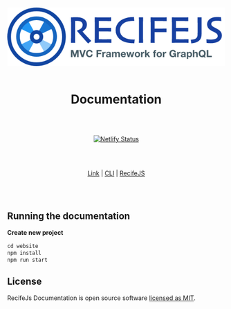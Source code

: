 <div align="center">

<br />

<img alt="RecifeJs" src="https://raw.githubusercontent.com/recifejs/recife/master/logo.png" />

<br />
<br />

<h1>Documentation</h1>

<br />
<br />

[![Netlify Status](https://api.netlify.com/api/v1/badges/37b8a7e5-6396-41fe-8124-5978586d0dfd/deploy-status)](https://app.netlify.com/sites/recifejs/deploys)

<br />
<br />

[Link](https://recifejs.org/) | [CLI](https://github.com/recifejs/cli) | [RecifeJS](https://github.com/recifejs/recife)

<br />
<br />

</div>

## Running the documentation

**Create new project**

```
cd website
npm install
npm run start
```

## License

RecifeJs Documentation is open source software [licensed as MIT](https://github.com/recifejs/docs/blob/master/LICENSE).
